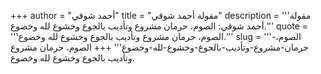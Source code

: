 +++
author = "أحمد شوقي"
title = "مقولة أحمد شوقي"
description = '''مقولة أحمد شوقي: الصوم، حرمان مشروع وتأديب بالجوع وخشوع لله وخضوع.'''
quote = '''الصوم، حرمان مشروع وتأديب بالجوع وخشوع لله وخضوع.'''
slug = '''الصوم،-حرمان-مشروع-وتأديب-بالجوع-وخشوع-لله-وخضوع'''
+++
الصوم، حرمان مشروع وتأديب بالجوع وخشوع لله وخضوع.
